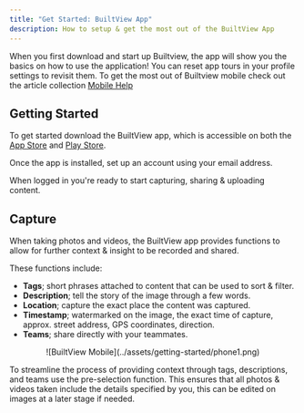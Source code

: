 ```yaml
---
title: "Get Started: BuiltView App"
description: How to setup & get the most out of the BuiltView App
---
```


When you first download and start up Builtview, the app will show you the basics on how to use the application! You can reset app tours in your profile settings to revisit them. To get the most out of Builtview mobile check out the article collection [Mobile Help](https://https://support.builtview.com/)

## Getting Started

To get started download the BuiltView app, which is accessible on both the [App Store](https://apps.apple.com/us/app/builtview-mobile/id1560750101) and [Play Store](https://play.google.com/store/apps/details?id=com.builtview.mobile.dev&hl=en_GB&gl=AU).

Once the app is installed, set up an account using your email address.

When logged in you're ready to start capturing, sharing & uploading content.

## Capture

When taking photos and videos, the BuiltView app provides functions to allow for further context & insight to be recorded and shared.

These functions include:

* **Tags**; short phrases attached to content that can be used to sort & filter.
* **Description**; tell the story of the image through a few words.
* **Location**; capture the exact place the content was captured.
* **Timestamp**; watermarked on the image, the exact time of capture, approx. street address, GPS coordinates, direction.
* **Teams**; share directly with your teammates.

<center>
![BuiltView Mobile](../assets/getting-started/phone1.png)
</center>

To streamline the process of providing context through tags, descriptions, and teams use the pre-selection function. This ensures that all photos & videos taken include the details specified by you, this can be edited on images at a later stage if needed.